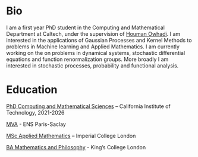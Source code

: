 # Bio 

I am a first year PhD student in the Computing and Mathematical Department at Caltech, under the supervision of [Houman Owhadi](http://users.cms.caltech.edu/~owhadi/index.htm). I am interested in the applications of Gaussian Processes and Kernel Methods to problems in Machine learning and Applied Mathematics. I am currently working on the on problems in dynamical systems, stochastic differential equations and function renormalization groups. More broadly I am interested in stochastic processes, probability and functional analysis. 

  

# Education  

[PhD Computing and Mathematical Sciences](https://www.cms.caltech.edu/) – California Institute of Technology, 2021-2026 

[MVA](https://www.master-mva.com/) - ENS Paris-Saclay 

[MSc Applied Mathematics](https://www.imperial.ac.uk/mathematics) – Imperial College London 

[BA Mathematics and Philosophy](https://www.kcl.ac.uk/mathematics) - King’s College London 

 
